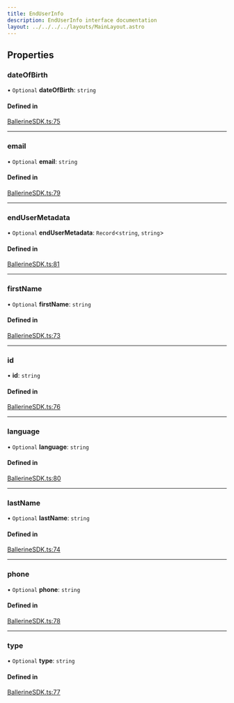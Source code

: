 ```yaml
---
title: EndUserInfo
description: EndUserInfo interface documentation
layout: ../../../../layouts/MainLayout.astro
---
```


## Properties

### dateOfBirth

• `Optional` **dateOfBirth**: `string`

#### Defined in

[BallerineSDK.ts:75](https://github.com/ballerine-io/ballerine/blob/ec0b014/sdks/web-sdk/src/types/BallerineSDK.ts#L75)

---

### email

• `Optional` **email**: `string`

#### Defined in

[BallerineSDK.ts:79](https://github.com/ballerine-io/ballerine/blob/ec0b014/sdks/web-sdk/src/types/BallerineSDK.ts#L79)

---

### endUserMetadata

• `Optional` **endUserMetadata**: `Record`<`string`, `string`\>

#### Defined in

[BallerineSDK.ts:81](https://github.com/ballerine-io/ballerine/blob/ec0b014/sdks/web-sdk/src/types/BallerineSDK.ts#L81)

---

### firstName

• `Optional` **firstName**: `string`

#### Defined in

[BallerineSDK.ts:73](https://github.com/ballerine-io/ballerine/blob/ec0b014/sdks/web-sdk/src/types/BallerineSDK.ts#L73)

---

### id

• **id**: `string`

#### Defined in

[BallerineSDK.ts:76](https://github.com/ballerine-io/ballerine/blob/ec0b014/sdks/web-sdk/src/types/BallerineSDK.ts#L76)

---

### language

• `Optional` **language**: `string`

#### Defined in

[BallerineSDK.ts:80](https://github.com/ballerine-io/ballerine/blob/ec0b014/sdks/web-sdk/src/types/BallerineSDK.ts#L80)

---

### lastName

• `Optional` **lastName**: `string`

#### Defined in

[BallerineSDK.ts:74](https://github.com/ballerine-io/ballerine/blob/ec0b014/sdks/web-sdk/src/types/BallerineSDK.ts#L74)

---

### phone

• `Optional` **phone**: `string`

#### Defined in

[BallerineSDK.ts:78](https://github.com/ballerine-io/ballerine/blob/ec0b014/sdks/web-sdk/src/types/BallerineSDK.ts#L78)

---

### type

• `Optional` **type**: `string`

#### Defined in

[BallerineSDK.ts:77](https://github.com/ballerine-io/ballerine/blob/ec0b014/sdks/web-sdk/src/types/BallerineSDK.ts#L77)
